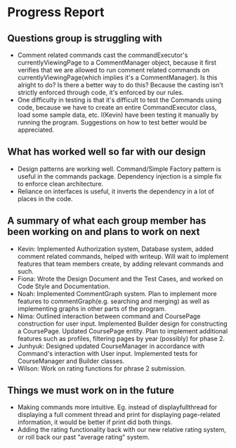 # Progress Report

## Questions group is struggling with

- Comment related commands cast the commandExecutor's currentlyViewingPage to a CommentManager object, because it first
  verifies that we are allowed to run comment related commands on currentlyViewingPage(which implies it's a
  CommentManager). Is this alright to do? Is there a better way to do this? Because the casting isn't strictly
  enforced through code, it's enforced by our rules.
- One difficulty in testing is that it's difficult to test the Commands using code, because we have to create an entire
  CommandExecutor class, load some sample data, etc. I(Kevin) have been testing it manually by running the program.
  Suggestions on how to test better would be appreciated.

## What has worked well so far with our design

- Design patterns are working well. Command/Simple Factory pattern is useful in the commands package. Dependency
  injection is a simple fix to enforce clean architecture.
- Reliance on interfaces is useful, it inverts the dependency in a lot of places in the code.

## A summary of what each group member has been working on and plans to work on next

- Kevin: Implemented Authorization system, Database system, added comment related commands, helped with writeup. Will
  wait to implement features that team members create, by adding relevant commands and such.
- Fiona: Wrote the Design Document and the Test Cases, and worked on Code Style and Documentation.
- Noah: Implemented CommentGraph system. Plan to implement more features to commentGraph(e.g. searching and merging) as 
  well as implementing graphs in other parts of the program.
- Nima: Outlined interaction between command and CoursePage construction for user input. Implemented Builder design for
  constructing a CoursePage. Updated CoursePage entity. Plan to implement additional features such as profiles, 
  filtering pages by year (possibly) for phase 2.
- Junhyuk: Designed updated CourseManager in accordance with Command's interaction with User input. Implemented tests 
  for CourseManager and Builder classes. 
- Wilson: Work on rating functions for phrase 2 submission.

## Things we must work on in the future

- Making commands more intuitive. Eg. instead of displayfullthread for displaying a full comment thread and
print for displaying page-related information, it would be better if print did both things.
- Adding the rating functionality back with our new relative rating system, or roll back our past "average rating" system.